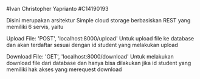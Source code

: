#Ivan Christopher Yaprianto
#C14190193

Disini merupakan arsitektur Simple cloud storage berbasiskan REST yang memiliki 6 servis, yaitu

Upload File: 'POST', 'localhost:8000/upload'
Untuk upload file ke database dan akan terdaftar sesuai dengan id student yang melakukan upload

Download File: 'GET', 'localhost:8000/download'
Untuk melakukan download file dari database dan hanya bisa dilakukan jika id student yang memiliki hak akses yang merequest download
